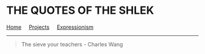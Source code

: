 # THE QUOTES OF THE SHLEK
[Home](index.md) &nbsp; &nbsp; [Projects](projects.md) &nbsp; &nbsp; [Expressionism](moi.md)

------------------------------------------------------------
> The sieve your teachers - Charles Wang
